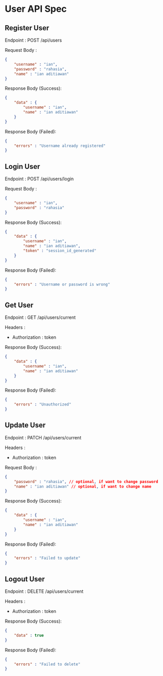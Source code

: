 # User API Spec

## Register User

Endpoint : POST /api/users

Request Body :

```json
{
    "username" : "ian",
    "password" : "rahasia",
    "name" : "ian aditiawan"
}
```

Response Body (Success):

```json
{
    "data" : {
        "username" : "ian",
        "name" : "ian aditiawan"
    }
}
```

Response Body (Failed):

```json
{
    "errors" : "Username already registered"
}
```

## Login User

Endpoint : POST /api/users/login

Request Body :

```json
{
    "username" : "ian",
    "password" : "rahasia"
}
```

Response Body (Success):

```json
{
    "data" : {
        "username" : "ian",
        "name" : "ian aditiawan",
        "token" : "session_id_generated"
    }
}
```

Response Body (Failed):

```json
{
    "errors" : "Username or password is wrong"
}
```

## Get User

Endpoint : GET /api/users/current

Headers :
- Authorization : token

Response Body (Success):

```json
{
    "data" : {
        "username" : "ian",
        "name" : "ian aditiawan"
    }
}
```

Response Body (Failed):

```json
{
    "errors" : "Unauthorized"
}
```

## Update User

Endpoint : PATCH /api/users/current

Headers :
- Authorization : token

Request Body :

```json
{
    "password" : "rahasia", // optional, if want to change password
    "name" : "ian aditiawan" // optional, if want to change name
}
```

Response Body (Success):

```json
{
    "data" : {
        "username" : "ian",
        "name" : "ian aditiawan"
    }
}
```

Response Body (Failed):

```json
{
    "errors" : "Failed to update"
}
```

## Logout User

Endpoint : DELETE /api/users/current

Headers :
- Authorization : token

Response Body (Success):

```json
{
    "data" : true
}
```

Response Body (Failed):

```json
{
    "errors" : "Failed to delete"
}
```